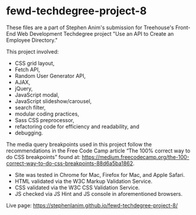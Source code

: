 # fewd-techdegree-project-8
These files are a part of Stephen Anim's submission for Treehouse's Front-End Web Development Techdegree project "Use an API to Create an Employee Directory."

This project involved:
- CSS grid layout,
- Fetch API,
- Random User Generator API,
- AJAX,
- jQuery,
- JavaScript modal,
- JavaScript slideshow/carousel,
- search filter,
- modular coding practices,
- Sass CSS preprocessor,
- refactoring code for efficiency and readability, and
- debugging.

The media query breakpoints used in this project follow the recommendations in the Free Code Camp article “The 100% correct way to do CSS breakpoints” found at: https://medium.freecodecamp.org/the-100-correct-way-to-do-css-breakpoints-88d6a5ba1862.

- Site was tested in Chrome for Mac, Firefox for Mac, and Apple Safari.
- HTML validated via the W3C Markup Validation Service.
- CSS validated via the W3C CSS Validation Service.
- JS checked via JS Hint and JS console in aforementioned browsers.

Live page: https://stephenlanim.github.io/fewd-techdegree-project-8/

